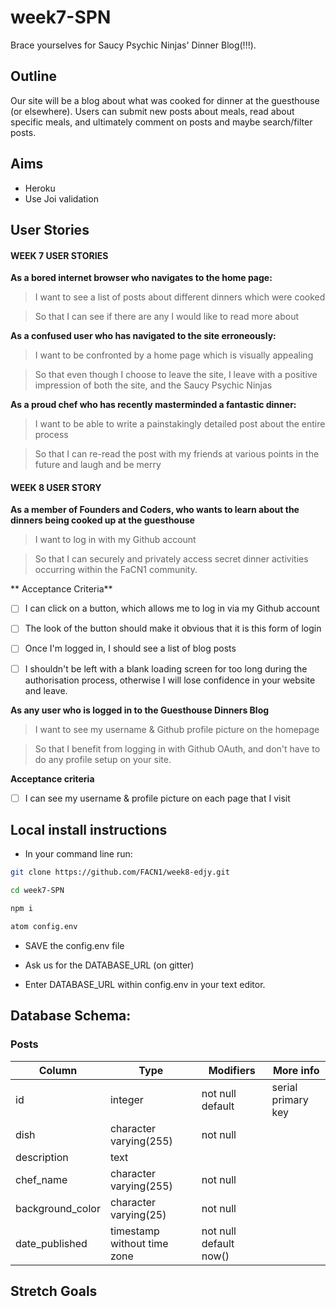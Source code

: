# week7-SPN
Brace yourselves for Saucy Psychic Ninjas' Dinner Blog(!!!).

## Outline
Our site will be a blog about what was cooked for dinner at the guesthouse (or elsewhere). Users can submit new posts about meals, read about specific meals, and ultimately comment on posts and maybe search/filter posts.

## Aims
- Heroku
- Use Joi validation


## User Stories
#### WEEK 7 USER STORIES
**As a bored internet browser who navigates to the home page:**
> I want to see a list of posts about different dinners which were cooked

> So that I can see if there are any I would like to read more about

**As a confused user who has navigated to the site erroneously:**
> I want to be confronted by a home page which is visually appealing

> So that even though I choose to leave the site, I leave with a positive impression of both the site, and the Saucy Psychic Ninjas

**As a proud chef who has recently masterminded a fantastic dinner:**
> I want to be able to write a painstakingly detailed post about the entire process

> So that I can re-read the post with my friends at various points in the future and laugh and be merry

#### WEEK 8 USER STORY

**As a member of Founders and Coders, who wants to learn about the dinners being cooked up at the guesthouse**

> I want to log in with my Github account

> So that I can securely and privately access secret dinner activities occurring within the FaCN1 community.

** Acceptance Criteria**

- [ ]  I can click on a button, which allows me to log in via my Github account

- [ ] The look of the button should make it obvious that it is this form of login

- [ ] Once I'm logged in, I should see a list of blog posts

- [ ] I shouldn't be left with a blank loading screen for too long during the authorisation process, otherwise I will lose confidence in your website and leave.

**As any user who is logged in to the Guesthouse Dinners Blog**

> I want to see my username & Github profile picture on the homepage

> So that I benefit from logging in with Github OAuth, and don't have to do any profile setup on your site.

**Acceptance criteria**

- [ ]  I can see my username & profile picture on each page that I visit


## Local install instructions
- In your command line run:

```bash
git clone https://github.com/FACN1/week8-edjy.git

cd week7-SPN

npm i

atom config.env

```

- SAVE the config.env file

- Ask us for the DATABASE_URL (on gitter)

- Enter DATABASE_URL within config.env in your text editor.


## Database Schema:
### Posts
Column      |     Type    |    Modifiers   | More info           
--- | --- | --- | ---
id               | integer                     | not null default | serial primary key
dish             | character varying(255)      | not null |
description      | text                        |          |
chef_name        | character varying(255)      | not null |
background_color | character varying(25)       | not null |
date_published   | timestamp without time zone | not null default now() |

## Stretch Goals
